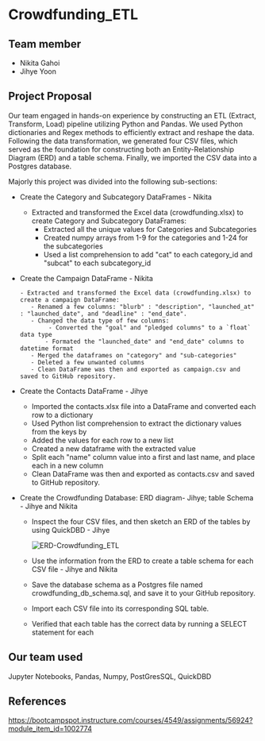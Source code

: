 # Crowdfunding_ETL

## Team member 

- Nikita Gahoi
- Jihye Yoon

## Project Proposal

Our team engaged in hands-on experience by constructing an ETL (Extract, Transform, Load) pipeline utilizing Python and Pandas. We used Python dictionaries and Regex methods to efficiently extract and reshape the data. Following the data transformation, we generated four CSV files, which served as the foundation for constructing both an Entity-Relationship Diagram (ERD) and a table schema. Finally, we imported the CSV data into a Postgres database. 

Majorly this project was divided into the following sub-sections:

- Create the Category and Subcategory DataFrames - Nikita
     - Extracted and transformed the Excel data (crowdfunding.xlsx) to create Category and Subcategory DataFrames:
          - Extracted all the unique values for Categories and Subcategories
          - Created numpy arrays from 1-9 for the categories and 1-24 for the subcategories
          - Used a list comprehension to add "cat" to each category_id and "subcat" to each subcategory_id

- Create the Campaign DataFrame - Nikita
  
      - Extracted and transformed the Excel data (crowdfunding.xlsx) to create a campaign DataFrame:
         - Renamed a few columns: "blurb" : "description", "launched_at" : "launched_date", and "deadline" : "end_date".
         - Changed the data type of few columns:
              - Converted the "goal" and "pledged columns" to a `float` data type
             - Formated the "launched_date" and "end_date" columns to datetime format
         - Merged the dataframes on "category" and "sub-categories"
         - Deleted a few unwanted columns
         - Clean DataFrame was then and exported as campaign.csv and saved to GitHub repository.

- Create the Contacts DataFrame - Jihye
    - Imported the contacts.xlsx file into a DataFrame and converted each row to a dictionary
    - Used  Python list comprehension to extract the dictionary values from the keys by 
    - Added the values for each row to a new list
    - Created a new dataframe with the extracted value
    - Split each "name" column value into a first and last name, and place each in a new column
    - Clean DataFrame was then and exported as contacts.csv and saved to GitHub repository.

- Create the Crowdfunding Database: ERD diagram- Jihye; table Schema - Jihye and Nikita
    - Inspect the four CSV files, and then sketch an ERD of the tables by using QuickDBD - Jihye

        ![ERD-Crowdfunding_ETL](https://github.com/NikitaGahoi/Web_Scrapping_Challenge/assets/136101293/f58edea2-9366-48bc-af72-94d7ae076dcc)
    - Use the information from the ERD to create a table schema for each CSV file - Jihye and Nikita
    - Save the database schema as a Postgres file named crowdfunding_db_schema.sql, and save it to your GitHub repository.
    - Import each CSV file into its corresponding SQL table.
    - Verified that each table has the correct data by running a SELECT statement for each 


## Our team used 
Jupyter Notebooks, Pandas, Numpy, PostGresSQL, QuickDBD

## References

https://bootcampspot.instructure.com/courses/4549/assignments/56924?module_item_id=1002774
